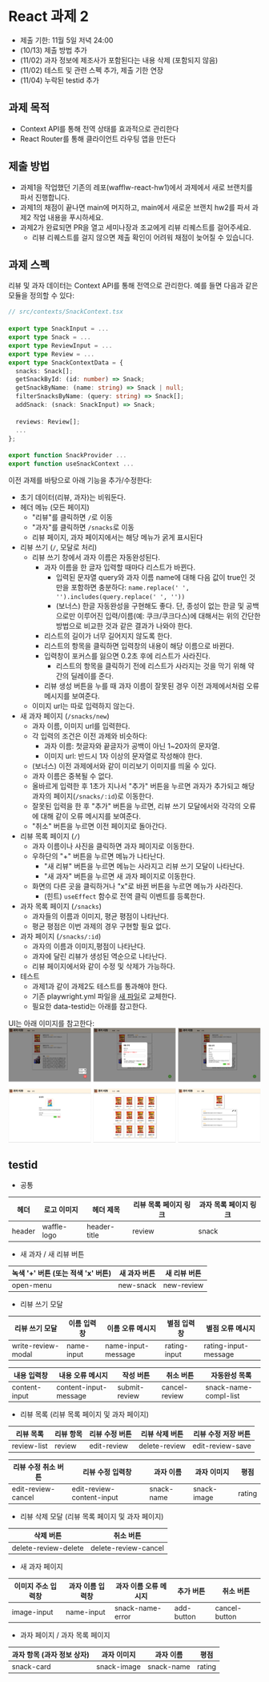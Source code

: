 # React 과제 2

- 제출 기한: 11월 5일 저녁 24:00
- (10/13) 제출 방법 추가
- (11/02) 과자 정보에 제조사가 포함된다는 내용 삭제 (포함되지 않음)
- (11/02) 테스트 및 관련 스펙 추가, 제출 기한 연장
- (11/04) 누락된 testid 추가

## 과제 목적

- Context API를 통해 전역 상태를 효과적으로 관리한다
- React Router를 통해 클라이언트 라우팅 앱을 만든다

## 제출 방법

- 과제1을 작업했던 기존의 레포(wafflw-react-hw1)에서 과제에서 새로 브랜치를 파서 진행합니다.
- 과제1의 채점이 끝나면 main에 머지하고, main에서 새로운 브랜치 hw2를 파서 과제2 작업 내용을 푸시하세요.
- 과제2가 완료되면 PR을 열고 세미나장과 조교에게 리뷰 리퀘스트를 걸어주세요.
  - 리뷰 리퀘스트를 걸지 않으면 제출 확인이 어려워 채점이 늦어질 수 있습니다.

## 과제 스펙

리뷰 및 과자 데이터는 Context API를 통해 전역으로 관리한다. 예를 들면 다음과 같은 모듈을 정의할 수 있다:
```ts
// src/contexts/SnackContext.tsx

export type SnackInput = ...
export type Snack = ...
export type ReviewInput = ...
export type Review = ...
export type SnackContextData = {
  snacks: Snack[];
  getSnackById: (id: number) => Snack;
  getSnackByName: (name: string) => Snack | null;
  filterSnacksByName: (query: string) => Snack[];
  addSnack: (snack: SnackInput) => Snack;

  reviews: Review[];
  ...
};

export function SnackProvider ...
export function useSnackContext ...
```

이전 과제를 바탕으로 아래 기능을 추가/수정한다:
- 초기 데이터(리뷰, 과자)는 비워둔다.
- 헤더 메뉴 (모든 페이지)
  - "리뷰"를 클릭하면 `/`로 이동
  - "과자"를 클릭하면 `/snacks`로 이동
  - 리뷰 페이지, 과자 페이지에서는 해당 메뉴가 굵게 표시된다
- 리뷰 쓰기 (`/`, 모달로 처리)
  - 리뷰 쓰기 창에서 과자 이름은 자동완성된다.
    - 과자 이름을 한 글자 입력할 때마다 리스트가 바뀐다.
      - 입력된 문자열 query와 과자 이름 name에 대해 다음 값이 true인 것만을 포함하면 충분하다: `name.replace(' ', '').includes(query.replace(' ', ''))`
      - (보너스) 한글 자동완성을 구현해도 좋다. 단, 종성이 없는 한글 및 공백으로만 이루어진 입력/이름(예: 쿠크/쿠크다스)에 대해서는 위의 간단한 방법으로 비교한 것과 같은 결과가 나와야 한다.
    - 리스트의 길이가 너무 길어지지 않도록 한다.
    - 리스트의 항목을 클릭하면 입력창의 내용이 해당 이름으로 바뀐다.
    - 입력창이 포커스를 잃으면 0.2초 후에 리스트가 사라진다.
      - 리스트의 항목을 클릭하기 전에 리스트가 사라지는 것을 막기 위해 약간의 딜레이를 준다.
    - 리뷰 생성 버튼을 누를 때 과자 이름이 잘못된 경우 이전 과제에서처럼 오류 메시지를 보여준다.
  - 이미지 url는 따로 입력하지 않는다.
- 새 과자 페이지 (`/snacks/new`)
  - 과자 이름, 이미지 url를 입력한다.
  - 각 입력의 조건은 이전 과제와 비슷하다:
    - 과자 이름: 첫글자와 끝글자가 공백이 아닌 1~20자의 문자열.
    - 이미지 url: 반드시 1자 이상의 문자열로 작성해야 한다.
  - (보너스) 이전 과제에서와 같이 미리보기 이미지를 띄울 수 있다.
  - 과자 이름은 중복될 수 없다.
  - 올바르게 입력한 후 1초가 지나서 "추가" 버튼을 누르면 과자가 추가되고 해당 과자의 페이지(`/snacks/:id`)로 이동한다.
  - 잘못된 입력을 한 후 "추가" 버튼을 누르면, 리뷰 쓰기 모달에서와 각각의 오류에 대해 같이 오류 메시지를 보여준다.
  - "취소" 버튼을 누르면 이전 페이지로 돌아간다.
- 리뷰 목록 페이지 (`/`)
  - 과자 이름이나 사진을 클릭하면 과자 페이지로 이동한다.
  - 우하단의 "+" 버튼을 누르면 메뉴가 나타난다.
    - "새 리뷰" 버튼을 누르면 메뉴는 사라지고 리뷰 쓰기 모달이 나타난다.
    - "새 과자" 버튼을 누르면 새 과자 페이지로 이동한다.
  - 화면의 다른 곳을 클릭하거나 "x"로 바뀐 버튼을 누르면 메뉴가 사라진다.
    - (힌트) `useEffect` 함수로 전역 클릭 이벤트를 등록한다.
- 과자 목록 페이지 (`/snacks`)
  - 과자들의 이름과 이미지, 평균 평점이 나타난다.
  - 평균 평점은 이번 과제의 경우 구현할 필요 없다.
- 과자 페이지 (`/snacks/:id`)
  - 과자의 이름과 이미지,평점이 나타난다.
  - 과자에 달린 리뷰가 생성된 역순으로 나타난다.
  - 리뷰 페이지에서와 같이 수정 및 삭제가 가능하다.
- 테스트
  - 과제1과 같이 과제2도 테스트를 통과해야 한다.
  - 기존 playwright.yml 파일을 [새 파일](hw-test/playwright.yml)로 교체한다.
  - 필요한 data-testid는 아래를 참고한다.

UI는 아래 이미지를 참고한다:
![](hw.png)

## testid

- 공통

| 헤더   | 로고 이미지 | 헤더 제목| 리뷰 목록 페이지 링크 | 과자 목록 페이지 링크 |
|--------|------------|----------|------------------|----------------------------|
| header | waffle-logo | header-title | review      | snack                      |

- 새 과자 / 새 리뷰 버튼

| 녹색 '+' 버튼 (또는 적색 'x' 버튼) | 새 과자 버튼 | 새 리뷰 버튼 |
|------------------------------------|--------------|--------------|
| open-menu                          | new-snack    | new-review   |

- 리뷰 쓰기 모달

| 리뷰 쓰기 모달           | 이름 입력창     | 이름 오류 메시지          | 별점 입력창       | 별점 오류 메시지            |
| ------------------ | ---------- | ------------------ | ------------ | -------------------- |
| write-review-modal | name-input | name-input-message | rating-input | rating-input-message |

| 내용 입력창        | 내용 오류 메시지             | 작성 버튼         | 취소 버튼         | 자동완성 목록 |
| ------------- | --------------------- | ------------- | ------------- | --- |
| content-input | content-input-message | submit-review | cancel-review | snack-name-compl-list |


- 리뷰 목록 (리뷰 목록 페이지 및 과자 페이지)

| 리뷰 목록 | 리뷰 항목  | 리뷰 수정 버튼    | 리뷰 삭제 버튼      | 리뷰 수정 저장 버튼      |
| --------  | ------ | ----------- | ------------- | ---------------- |
| review-list | review | edit-review | delete-review | edit-review-save |

| 리뷰 수정 취소 버튼        | 리뷰 수정 입력창                 | 과자 이름      | 과자 이미지      | 평점     |
| ------------------ | ------------------------- | ---------- | ----------- | ------ |
| edit-review-cancel | edit-review-content-input | snack-name | snack-image | rating |

- 리뷰 삭제 모달 (리뷰 목록 페이지 및 과자 페이지)

| 삭제 버튼                | 취소 버튼                |
| -------------------- | -------------------- |
| delete-review-delete | delete-review-cancel |

- 새 과자 페이지

| 이미지 주소 입력창  | 과자 이름 입력창  | 과자 이름 오류 메시지     | 추가 버튼      | 취소 버튼         |
| ----------- | ---------- | ---------------- | ---------- | ------------- |
| image-input | name-input | snack-name-error | add-button | cancel-button |

- 과자 페이지 / 과자 목록 페이지

| 과자 항목 (과자 정보 상자) | 과자 이미지      | 과자 이름      | 평점 |
| ---------------- | ----------- | ---------- | --- |
| snack-card       | snack-image | snack-name | rating |

